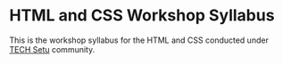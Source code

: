 # HTML and CSS Workshop Syllabus

This is the workshop syllabus for the HTML and CSS conducted under [TECH Setu](https://techsetu.org) community.
